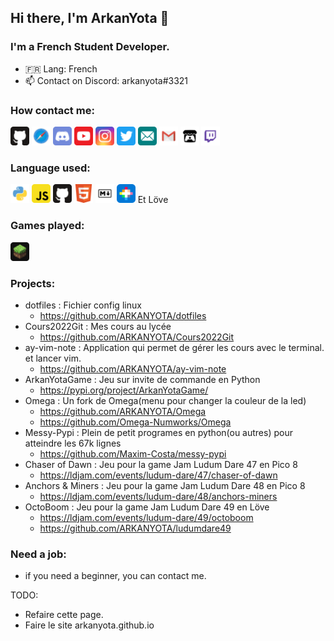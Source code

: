 ## Hi there, I'm ArkanYota 👋

### I'm a French Student Developer. 
- 🇫🇷 Lang: French
- 📫 Contact on Discord: arkanyota#3321

### How contact me: 

[<img src="Images/github.svg" alt="drawing" width="30px"/>](http://github.com/ARKANYOTA/)
[<img src="Images/safari.svg" alt="drawing" width="30px"/>](http://arkan-yota.github.io/)
<img src="Images/discord.svg" alt="drawing" width="30px"/>
[<img src="Images/youtube.svg" alt="drawing" width="30px"/>](https://www.youtube.com/channel/UC44p7IFHS8WK7CF3zSv38QA/)
[<img src="Images/instagram.svg" alt="drawing" width="30px"/>](http://www.instagram.com/arkanyota/)
[<img src="Images/twitter.svg" alt="drawing" width="30px"/>](https://twitter.com/arkanyota/)
[<img src="Images/email.svg" alt="drawing" width="30px"/>](mailto:arkanyota@icloud.com)
[<img src="Images/gmail.svg" alt="drawing" width="30px"/>](mailto:lesarktime@gmail.com)
[<img src="Images/itch_io.svg" alt="drawing" width="30px"/>](https://arkanyota.itch.io/)
[<img src="Images/twitch.svg" alt="drawing" width="30px"/>](https://www.twitch.tv/arkanyota)

### Language used: 
<img src="Images/python.svg" alt="drawing" width="30px"/> <img src="Images/javascript.svg" alt="drawing" width="30px"/> <img src="Images/github.svg" alt="drawing" width="30px"/> <img src="Images/html5.svg" alt="drawing" width="30px"/> <img src="Images/markdown.svg" alt="drawing" width="30px"/> <img src="Images/pico8.2.svg" alt="drawing" width="30px"/>
Et Löve

### Games played:
<img src="Images/minecraft.svg" alt="drawing" width="30px"/>

### Projects:
- dotfiles : Fichier config linux
  - https://github.com/ARKANYOTA/dotfiles
- Cours2022Git : Mes cours au lycée
  - https://github.com/ARKANYOTA/Cours2022Git
- ay-vim-note : Application qui permet de gérer les cours avec le terminal. et lancer vim.
  - https://github.com/ARKANYOTA/ay-vim-note
- ArkanYotaGame : Jeu sur invite de commande en Python
  - https://pypi.org/project/ArkanYotaGame/
- Omega : Un fork de Omega(menu pour changer la couleur de la led)
  - https://github.com/ARKANYOTA/Omega
  - https://github.com/Omega-Numworks/Omega
- Messy-Pypi : Plein de petit programes en python(ou autres) pour atteindre les 67k lignes
  - https://github.com/Maxim-Costa/messy-pypi
- Chaser of Dawn : Jeu pour la game Jam Ludum Dare 47 en Pico 8
  - https://ldjam.com/events/ludum-dare/47/chaser-of-dawn
- Anchors & Miners : Jeu pour la game Jam Ludum Dare 48 en Pico 8
  - https://ldjam.com/events/ludum-dare/48/anchors-miners
- OctoBoom : Jeu pour la game Jam Ludum Dare 49 en Löve
  - https://ldjam.com/events/ludum-dare/49/octoboom
  - https://github.com/ARKANYOTA/ludumdare49

### Need a job:
- if you need a beginner, you can contact me. 

TODO: 
- Refaire cette page.
- Faire le site arkanyota.github.io
